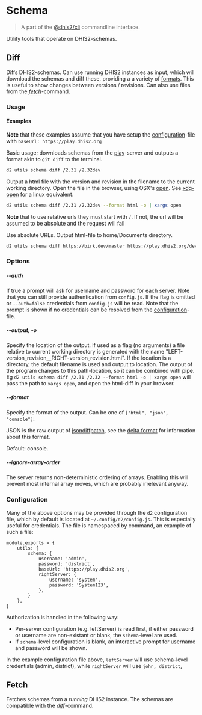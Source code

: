 # Schema

> A part of the [@dhis2/cli](https://github.com/dhis2/cli)
> commandline interface.

Utility tools that operate on DHIS2-schemas.

## Diff

Diffs DHIS2-schemas. Can use running DHIS2 instances as input, which will download the schemas and diff these, providing a a variety of [formats](#--format). This is useful to show changes between versions / revisions. Can also use files from the [*fetch*](#fetch)-command.

### Usage

#### Examples
**Note** that these examples assume that you have setup the [configuration](#configuration)-file with `baseUrl: https://play.dhis2.org`

Basic usage; downloads schemas from the [play](https://play.dhis2.org/)-server and outputs a format akin to `git diff` to the terminal.
```bash
d2 utils schema diff /2.31 /2.32dev
```
Output a html file with the version and revision in the filename to the current working directory. Open the file in the browser, using OSX's [open](https://ss64.com/osx/open.html). See [xdg-open](https://linux.die.net/man/1/xdg-open) for a linux equivalent.
```bash
d2 utils schema diff /2.31 /2.32dev --format html -o | xargs open
```

**Note** that to use relative urls they must start with `/`. If not, the url will be assumed to be absolute and the request will fail

Use absolute URLs. Output html-file to home/Documents directory.
```bash
d2 utils schema diff https://birk.dev/master https://play.dhis2.org/dev/ --format html -o ~/Documents/
```

### Options

##### --auth
If true a prompt will ask for username and password for each server.
Note that you can still provide authentication from `config.js`. If the flag is omitted or `--auth=false` credentials from `config.js` will be read. Note that the prompt is shown if no credentials can be resolved from the [configuration](#configuration)-file.

##### --output, -o          
Specify the location of the output. If used as a flag (no arguments) a
file relative to current working directory is generated with the name
"LEFT-version_revision__RIGHT-version_revision.html".
If the location is a directory, the default filename is
used and output to location.
The output of the program changes to this path-location, so it can be combined with pipe. Eg 
`d2 utils schema diff /2.31 /2.32 --format html -o | xargs open`
will pass the path to `xargs open`, and open the html-diff in your browser.

##### --format
Specify the format of the output. Can be one of `["html", "json", "console"]`. 

JSON is the raw output of [jsondiffpatch](https://github.com/benjamine/jsondiffpatch/blob/master/docs/arrays.md), see the [delta format](https://github.com/benjamine/jsondiffpatch/blob/master/docs/deltas.md) for information about this format.

Default: console.

##### --ignore-array-order
The server returns non-deterministic ordering of arrays. Enabling this will prevent most internal array moves, which are probably irrelevant anyway.

### Configuration

Many of the above options may be provided through the `d2` configuration file, which by default is located at `~/.config/d2/config.js`. This is especially useful for credentials. The file is namespaced by command, an example of such a file:
```
module.exports = {
    utils: {
        schema: {
            username: 'admin',
            password: 'district',
            baseUrl: 'https://play.dhis2.org',
            rightServer: {
                username: 'system',
                password: 'System123',
            },
        }
    },
}
```

Authorization is handled in the following way:
 - Per-server configuration (e.g. leftServer) is read first, if either password or username are non-existant or blank, the `schema`-level are used.
 - If `schema`-level configuration is blank, an interactive prompt for username and password will be shown. 

 In the example configuration file above, `leftServer` will use schema-level credentials (admin, district), while `rightServer` will use `john, district`, 

## Fetch

Fetches schemas from a _running_ DHIS2 instance. The schemas are compatible with the *diff*-command.

